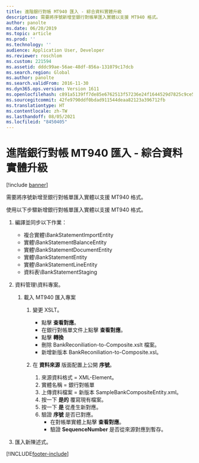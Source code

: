 ```yaml
---
title: 進階銀行對帳 MT940 匯入 - 綜合資料實體升級
description: 需要將序號新增至銀行對帳單匯入實體以支援 MT940 格式。
author: panolte
ms.date: 06/20/2019
ms.topic: article
ms.prod: ''
ms.technology: ''
audience: Application User, Developer
ms.reviewer: roschlom
ms.custom: 221594
ms.assetid: dddc99ae-56ae-48df-856a-131079c17dcb
ms.search.region: Global
ms.author: panolte
ms.search.validFrom: 2016-11-30
ms.dyn365.ops.version: Version 1611
ms.openlocfilehash: c891a5139ff7de85e6762513f57236e24f1644529d7825c9ce5e1dfda50fbad8
ms.sourcegitcommit: 42fe9790ddf0bdad911544deaa82123a396712fb
ms.translationtype: HT
ms.contentlocale: zh-TW
ms.lasthandoff: 08/05/2021
ms.locfileid: "8450405"
---
```

# <a name="advanced-bank-reconciliation-mt940-import--composite-data-entity-upgrade"></a>進階銀行對帳 MT940 匯入 - 綜合資料實體升級

[!include [banner](../includes/banner.md)]

需要將序號新增至銀行對帳單匯入實體以支援 MT940 格式。 

使用以下步驟新增銀行對帳單匯入實體以支援 MT940 格式。

1.  編譯並同步以下作業：
    -   複合實體\\BankStatementImportEntity
    -   實體\\BankStatementBalanceEntity
    -   實體\\BankStatementDocumentEntity
    -   實體\\BankStatementEntity
    -   實體\\BankStatementLineEntity
    -   資料表\\BankStatementStaging

2.  資料管理\\資料專案。
    1.  載入 MT940 匯入專案
        1.  變更 XSLT。
            -   點擊 **查看對應**。
            -   在銀行對帳單文件上點擊 **查看對應**。
            -   點擊 **轉換**
            -   刪除 BankReconiliation-to-Composite.xslt 檔案。
            -   新增新版本 BankReconiliation-to-Composite.xsl。

        2.  在 **資料來源** 版面配置上公開 **序號**。
            1.  來源資料格式 = XML-Element。
            2.  實體名稱 = 銀行對帳單
            3.  上傳資料檔案 = 新版本 SampleBankCompositeEntity.xml。
            4.  按一下 **是的** 覆寫現有檔案。
            5.  按一下 **是** 從產生新對應。
            6.  驗證 **序號** 是否已對應。
                -   在對帳單實體上點擊 **查看對應**。
                -   驗證 **SequenceNumber** 是否從來源對應到暫存。

3.  匯入新陳述式。






[!INCLUDE[footer-include](../../includes/footer-banner.md)]